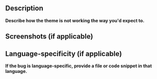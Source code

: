 <!-- Before submitting a bug report, ensure you're running the latest version of the extension. -->

## Description

__Describe how the theme is not working the way you'd expect to.__

<!-- Your description here -->

## Screenshots (if applicable)

<!-- Screenshots here -->

## Language-specificity (if applicable)

__If the bug is language-specific, provide a file or code snippet in that language.__

<!-- Your code here -->



